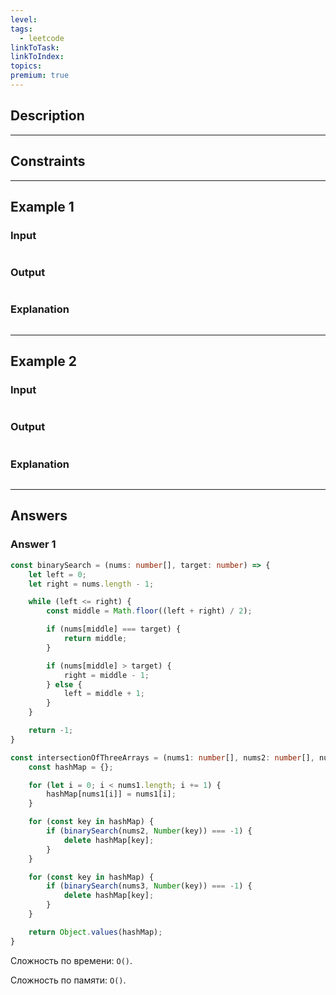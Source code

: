 ```yaml
---
level: 
tags:
  - leetcode
linkToTask: 
linkToIndex: 
topics: 
premium: true
---
```

## Description

---
## Constraints

---
## Example 1

### Input

```
```
### Output

```
```
### Explanation

```
```

---
## Example 2

### Input

```
```
### Output

```
```
### Explanation

```
```

---
## Answers

### Answer 1

```typescript
const binarySearch = (nums: number[], target: number) => {
	let left = 0;
	let right = nums.length - 1;

	while (left <= right) {
		const middle = Math.floor((left + right) / 2);

		if (nums[middle] === target) {
			return middle;
		}

		if (nums[middle] > target) {
			right = middle - 1;
		} else {
			left = middle + 1;
		}
	}

	return -1;
}

const intersectionOfThreeArrays = (nums1: number[], nums2: number[], nums3: number[]) => {
	const hashMap = {};

	for (let i = 0; i < nums1.length; i += 1) {
		hashMap[nums1[i]] = nums1[i];
	}

	for (const key in hashMap) {
		if (binarySearch(nums2, Number(key)) === -1) {
			delete hashMap[key];
		}
	}

	for (const key in hashMap) {
		if (binarySearch(nums3, Number(key)) === -1) {
			delete hashMap[key];
		}
	}

	return Object.values(hashMap);
}
```

Сложность по времени: `O()`.

Сложность по памяти: `O()`.
